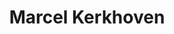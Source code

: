 ---
title: Marcel Kerkhoven
bio: Huisarts, omziener, bestuurslid Nederland Zorgt voor Elkaar en actieonderzoeker.
avatar: /images/marcel-kerkhoven.jpg
featured: true
social:
  - title: linkedin
    url: https://www.linkedin.com/in/marcel-kerkhoven-00a7581a/
  - title: instagram
    url: https://meidoorn.info
---